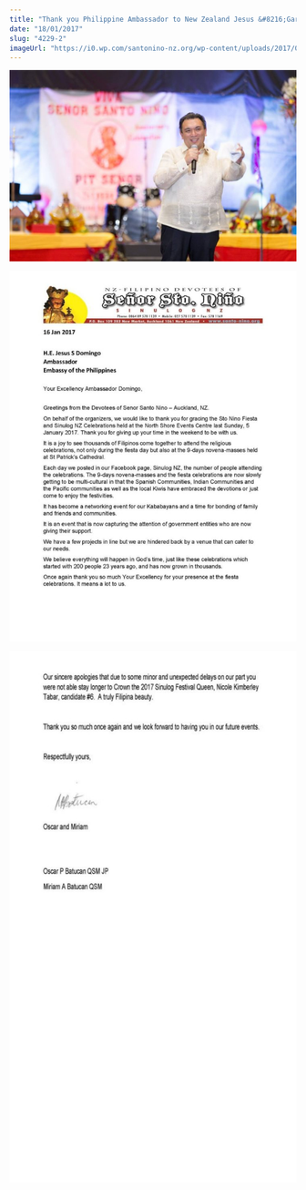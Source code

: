 ```yaml
---
title: "Thank you Philippine Ambassador to New Zealand Jesus &#8216;Gary' Domingo"
date: "18/01/2017"
slug: "4229-2"
imageUrl: "https://i0.wp.com/santonino-nz.org/wp-content/uploads/2017/01/16113431_10154387431786523_2880057454575278229_o-1024x683.jpg?resize=712%2C475"
---
```


![](assets\images\16113431_10154387431786523_2880057454575278229_o-1024x683.jpg)

![](assets\images\15994810_10154387431466523_8211231531019615267_o-795x1024.jpg)

![](assets\images\15995179_10154387429316523_4183479510807616201_o-553x1024.jpg)